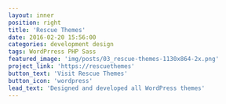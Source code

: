 ```yaml
---
layout: inner
position: right
title: 'Rescue Themes'
date: 2016-02-20 15:56:00
categories: development design
tags: WordPrress PHP Sass
featured_image: 'img/posts/03_rescue-themes-1130x864-2x.png'
project_link: 'https://rescuethemes'
button_text: 'Visit Rescue Themes'
button_icon: 'wordpress'
lead_text: 'Designed and developed all WordPress themes'
---
```

